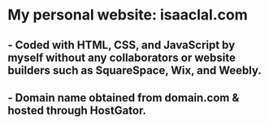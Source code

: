 # My personal website: isaaclal.com

## - Coded with HTML, CSS, and JavaScript by myself without any collaborators or website builders such as SquareSpace, Wix, and Weebly. 
## - Domain name obtained from domain.com & hosted through HostGator.
